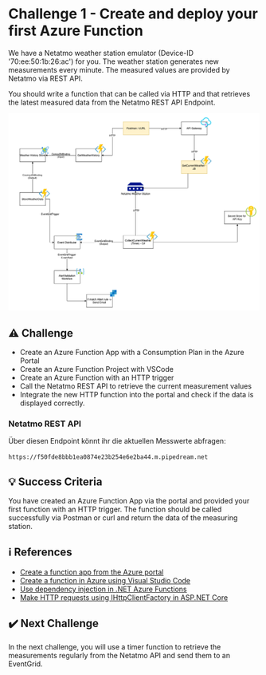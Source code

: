 # Challenge 1 - Create and deploy your first Azure Function

We have a Netatmo weather station emulator (Device-ID '70:ee:50:1b:26:ac') for you. The weather station generates new measurements every minute. The measured values are provided by Netatmo via REST API.

You should write a function that can be called via HTTP and that retrieves the latest measured data from the Netatmo REST API Endpoint.

![Architecture](../../Assets/Images/challenge-1/challange-1-architecture.png)

## ⚠️ Challenge

- Create an Azure Function App with a Consumption Plan in the Azure Portal
- Create an Azure Function Project with VSCode
- Create an Azure Function with an HTTP trigger
- Call the Netatmo REST API to retrieve the current measurement values
- Integrate the new HTTP function into the portal and check if the data is displayed correctly.

### Netatmo REST API

Über diesen Endpoint könnt ihr die aktuellen Messwerte abfragen:

`https://f50fde8bbb1ea0874e23b254e6e2ba44.m.pipedream.net`

## 💡 Success Criteria

You have created an Azure Function App via the portal and provided your first function with an HTTP trigger. The function should be called successfully via Postman or curl and return the data of the measuring station.

## ℹ️ References

- [Create a function app from the Azure portal
  ](https://docs.microsoft.com/en-us/azure/azure-functions/functions-create-function-app-portal)
- [Create a function in Azure using Visual Studio Code
  ](https://docs.microsoft.com/en-us/azure/azure-functions/functions-create-first-function-vs-code?pivots=programming-language-csharp)
- [Use dependency injection in .NET Azure Functions](https://docs.microsoft.com/en-us/azure/azure-functions/functions-dotnet-dependency-injection)
- [Make HTTP requests using IHttpClientFactory in ASP.NET Core](https://docs.microsoft.com/en-us/aspnet/core/fundamentals/http-requests?view=aspnetcore-3.1)

## ✔️ Next Challenge

In the next challenge, you will use a timer function to retrieve the measurements regularly from the Netatmo API and send them to an EventGrid.
